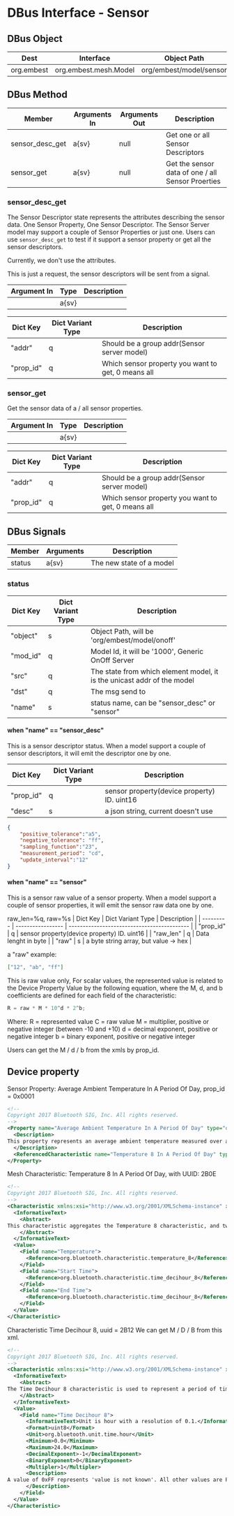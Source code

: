 # DBus Interface - Sensor

## DBus Object

| Dest       | Interface             | Object Path             |
| ---------- | --------------------- | ----------------------- |
| org.embest | org.embest.mesh.Model | org/embest/model/sensor |

## DBus Method


| Member          | Arguments In | Arguments Out | Description                                       |
| --------------- | ------------ | ------------- | ------------------------------------------------- |
| sensor_desc_get | a{sv}        | null          | Get one or all Sensor Descriptors                 |
| sensor_get      | a{sv}        | null          | Get the sensor data of one / all Sensor Proerties |

### sensor_desc_get

The Sensor Descriptor state represents the attributes describing the sensor data. One Sensor Property, One Sensor Descriptor. The Sensor Server model may support a couple of Sensor Properties or just one. Users can use `sensor_desc_get` to test if it support a sensor property or get all the sensor descriptors.

Currently, we don't use the attributes.

This is just a request, the sensor descriptors will be sent from a signal.

| Argument In | Type  | Description |
| ----------- | ----- | ----------- |
|             | a{sv} |             |

| Dict Key  | Dict Variant Type | Description                                        |
| --------- | ----------------- | -------------------------------------------------- |
| "addr"    | q                 | Should be a group addr(Sensor server model)        |
| "prop_id" | q                 | Which sensor property you want to get, 0 means all |


### sensor_get

Get the sensor data of a / all sensor properties.


| Argument In | Type  | Description |
| ----------- | ----- | ----------- |
|             | a{sv} |             |

| Dict Key  | Dict Variant Type | Description                                        |
| --------- | ----------------- | -------------------------------------------------- |
| "addr"    | q                 | Should be a group addr(Sensor server model)        |
| "prop_id" | q                 | Which sensor property you want to get, 0 means all |


## DBus Signals



| Member | Arguments | Description              |
| ------ | --------- | ------------------------ |
| status | a{sv}     | The new state of a model |


### status

| Dict Key | Dict Variant Type | Description                                                             |
| -------- | ----------------- | ----------------------------------------------------------------------- |
| "object" | s                 | Object Path, will be 'org/embest/model/onoff'                           |
| "mod_id" | q                 | Model Id, it will be '1000', Generic OnOff Server                       |
| "src"    | q                 | The state from which element model, it is the unicast addr of the model |
| "dst"    | q                 | The msg send to                                                         |
| "name"   | s                 | status name, can be "sensor_desc" or "sensor"                           |

#### when "name" == "sensor_desc"

This is a sensor descriptor status. When a model support a couple of sensor descriptors, it will emit the descriptor one by one.

| Dict Key  | Dict Variant Type | Description                                 |
| --------- | ----------------- | ------------------------------------------- |
| "prop_id" | q                 | sensor property(device property) ID. uint16 |
| "desc"    | s                 | a json string, current doesn't use          |

```json
{
	"positive_tolerance":"a5",
	"negative_tolerance": "ff",
	"sampling_function":"23",
	"measurement_period": "cd",
	"update_interval":"12"
}
```

#### when "name" == "sensor"

This is a sensor raw value of a sensor property. When a model support a couple of sensor properties, it will emit the sensor raw data one by one.

raw_len=%q, raw=%s
| Dict Key  | Dict Variant Type | Description                                 |
| --------- | ----------------- | ------------------------------------------- |
| "prop_id" | q                 | sensor property(device property) ID. uint16 |
| "raw_len" | q                 | Data lenght in byte                         |
| "raw"     | s                 | a byte string array, but value -> hex       |

a "raw" example:

```json
["12", "ab", "ff"]
```
This is raw value only, For scalar values, the represented value is related to the Device Property Value by the following
equation, where the M, d, and b coefficients are defined for each field of the characteristic:

```c
R = raw * M * 10^d * 2^b;
```
Where: R = represented value C = raw value M = multiplier, positive or negative integer (between -10 and +10) d = decimal exponent, positive or negative integer b = binary exponent, positive or negative integer

Users can get the M / d / b from the xmls by prop_id.

## Device property

Sensor Property: Average Ambient Temperature In A Period Of Day, prop_id = 0x0001

```xml
<!--
Copyright 2017 Bluetooth SIG, Inc. All rights reserved.
-->
<Property name="Average Ambient Temperature In A Period Of Day" type="org.bluetooth.property.average_ambient_temperature_in_a_period_of_day" group="org.bluetooth.property_group.ambient_temperature" property-id="0x0001" last-modified="2017-07-11" approved="Yes">
  <Description>
This property represents an average ambient temperature measured over a period of time during the day. This property can be used to update a column in a histogram. The first value is the average ambient temperature as measured during a period of time, the second value is the start of the period, and the third value is the end of the period. A period of time is represented with a unit of Decihour (1/10th of a hour, or 6 minutes); a start time of 0 corresponds to midnight (local time), and the maximum value for the end time is 240. The values reported represent the most recent measured average values for the periods in the past 24 hours. For example: if the current time is 11:00, and an average is reported for a time period with a start value of 115 and with an end value of 116 (corresponding to a time period from 11:30 to 11:36) that measurement represents the average temperature of that time period during the previous day. This property does not distinguish between indoor and outdoor ambient temperatures. Typically the use context is derived from the device location properties.
  </Description>
  <ReferencedCharacteristic name="Temperature 8 In A Period Of Day" type="org.bluetooth.characteristic.temperature_8_in_a_period_of_day"/>
</Property>
```

Mesh Characteristic: Temperature 8 In A Period Of Day, with UUID: 2B0E

```xml
<!--
Copyright 2017 Bluetooth SIG, Inc. All rights reserved.
-->
<Characteristic xmlns:xsi="http://www.w3.org/2001/XMLSchema-instance" xsi:noNamespaceSchemaLocation="http://schemas.bluetooth.org/Documents/characteristic.xsd" name="Temperature 8 In A Period Of Day" type="org.bluetooth.characteristic.temperature_8_in_a_period_of_day" uuid="2B0E" last-modified="2017-07-11" approved="Yes">
  <InformativeText>
    <Abstract>
This characteristic aggregates the Temperature 8 characteristic, and two instances of the Time Decihour 8 characteristic, to represent a temperature value in a period of day.
    </Abstract>
  </InformativeText>
  <Value>
    <Field name="Temperature">
      <Reference>org.bluetooth.characteristic.temperature_8</Reference>
    </Field>
    <Field name="Start Time">
      <Reference>org.bluetooth.characteristic.time_decihour_8</Reference>
    </Field>
    <Field name="End Time">
      <Reference>org.bluetooth.characteristic.time_decihour_8</Reference>
    </Field>
  </Value>
</Characteristic>
```

Characteristic Time Decihour 8, uuid = 2B12
We can get M / D / B from this xml.

```xml
<!--
Copyright 2017 Bluetooth SIG, Inc. All rights reserved.
-->
<Characteristic xmlns:xsi="http://www.w3.org/2001/XMLSchema-instance" xsi:noNamespaceSchemaLocation="http://schemas.bluetooth.org/Documents/characteristic.xsd" name="Time Decihour 8" type="org.bluetooth.characteristic.time_decihour_8" uuid="2B12" last-modified="2017-07-11" approved="Yes">
  <InformativeText>
    <Abstract>
The Time Decihour 8 characteristic is used to represent a period of time in tenths of an hour.
    </Abstract>
  </InformativeText>
  <Value>
    <Field name="Time Decihour 8">
      <InformativeText>Unit is hour with a resolution of 0.1.</InformativeText>
      <Format>uint8</Format>
      <Unit>org.bluetooth.unit.time.hour</Unit>
      <Minimum>0.0</Minimum>
      <Maximum>24.0</Maximum>
      <DecimalExponent>-1</DecimalExponent>
      <BinaryExponent>0</BinaryExponent>
      <Multipler>1</Multipler>
      <Description>
A value of 0xFF represents 'value is not known'. All other values are Prohibited.
      </Description>
    </Field>
  </Value>
</Characteristic>
```
